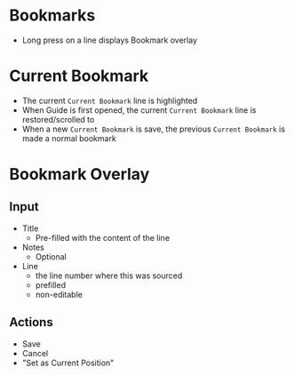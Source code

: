 # Bookmarks
- Long press on a line displays Bookmark overlay

# Current Bookmark
- The current `Current Bookmark` line is highlighted
- When Guide is first opened, the current `Current Bookmark` line is restored/scrolled to
- When a new `Current Bookmark` is save, the previous `Current Bookmark` is made a normal bookmark

# Bookmark Overlay

## Input
- Title
    - Pre-filled with the content of the line
- Notes
    - Optional
- Line
    - the line number where this was sourced
    - prefilled
    - non-editable

## Actions

- Save
- Cancel
- "Set as Current Position"

